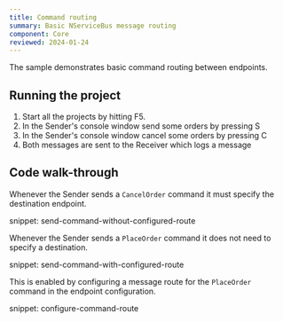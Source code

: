 ```yaml
---
title: Command routing
summary: Basic NServiceBus message routing
component: Core
reviewed: 2024-01-24
---
```


The sample demonstrates basic command routing between endpoints.

## Running the project

1. Start all the projects by hitting F5.
1. In the Sender's console window send some orders by pressing S
1. In the Sender's console window cancel some orders by pressing C
1. Both messages are sent to the Receiver which logs a message

## Code walk-through

Whenever the Sender sends a `CancelOrder` command it must specify the destination endpoint.

snippet: send-command-without-configured-route

Whenever the Sender sends a `PlaceOrder` command it does not need to specify a destination.

snippet: send-command-with-configured-route

This is enabled by configuring a message route for the `PlaceOrder` command in the endpoint configuration.

snippet: configure-command-route
